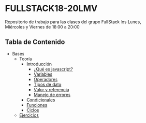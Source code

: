 # FULLSTACK18-20LMV

Repositorio de trabajo para las clases del grupo FullStack los Lunes, Miércoles y Viernes de 18:00 a 20:00

## Tabla de Contenido

- Bases
  - Teoría
    - Introducción
      - [¿Qué es javascript?](bases/teoria/introduccion/que-es-javascript.md)
      - [Variables](bases/teoria/introduccion/variables.md)
      - [Operadores](bases/teoria/introduccion/operadores.md)
      - [Tipos de dato](bases/teoria/introduccion/tipos_de_dato.md)
      - [Valor y referencia](bases/teoria/introduccion/valor-y-referencia.md)
      - [Manejo de errores](bases/teoria/introduccion/manejo-de-errores.md)
    - [Condicionales](bases/teoria/condicionales/condicionales.md)
    - [Funciones](bases/teoria/funciones/funciones.md)
    - [Ciclos](bases/teoria/ciclos/ciclos.md)
  - [Ejercicios](bases/ejercicios.md)
